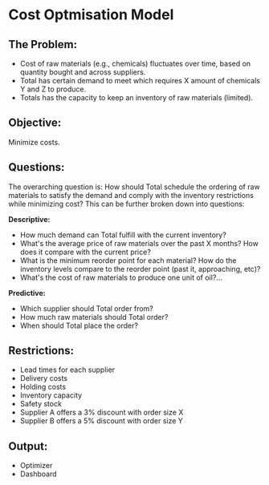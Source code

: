 # Cost Optmisation Model 

## The Problem: 
- Cost of raw materials (e.g., chemicals) fluctuates over time, based on quantity bought and across suppliers.
- Total has certain demand to meet which requires X amount of chemicals Y and Z to produce.
- Totals has the capacity to keep an inventory of raw materials (limited).

## Objective:
Minimize costs. 

## Questions:
The overarching question is: How should Total schedule the ordering of raw materials to satisfy the demand and comply with the inventory restrictions while minimizing cost?
This can be further broken down into questions:

**Descriptive:**
- How much demand can Total fulfill with the current inventory?
- What's the average price of raw materials over the past X months? How does it compare with the current price?
- What is the minimum reorder point for each material? How do the inventory levels compare to the reorder point (past it, approaching, etc)?
- What's the cost of raw materials to produce one unit of oil?...

**Predictive:**
- Which supplier should Total order from?
- How much raw materials should Total order?
- When should Total place the order?

## Restrictions:
- Lead times for each supplier
- Delivery costs
- Holding costs
- Inventory capacity
- Safety stock
- Supplier A offers a 3% discount with order size X
- Supplier B offers a 5% discount with order size Y

## Output:
- Optimizer
- Dashboard
